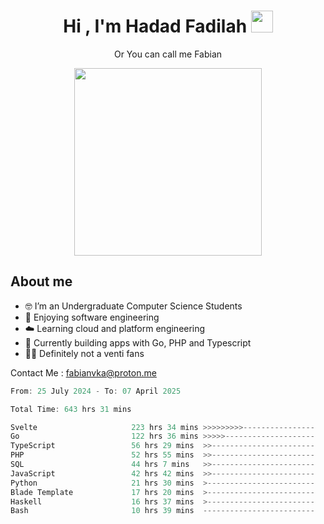 <h1 align="center">Hi , I'm Hadad Fadilah  <img src="https://media.giphy.com/media/hvRJCLFzcasrR4ia7z/giphy.gif" width="35" ></h1>
<p align="center"><span>Or You can call me <span style="font: bold">Fabian</span></p>
<p align="center">
<img src="https://media.tenor.com/78dNivDemDAAAAAi/speech-bubble-venti.gif" width="300"/>    
</p>

##  About me
- 🤓 I’m an Undergraduate Computer Science Students
- 🍰 Enjoying software engineering
- ☁️ Learning cloud and platform engineering
- 🧰 Currently building apps with Go, PHP and Typescript 
- 🏃‍♂️ Definitely not a venti fans

Contact Me : fabianvka@proton.me

<!--START_SECTION:waka-->

```go
From: 25 July 2024 - To: 07 April 2025

Total Time: 643 hrs 31 mins

Svelte                     223 hrs 34 mins >>>>>>>>>----------------   34.43 %
Go                         122 hrs 36 mins >>>>>--------------------   18.88 %
TypeScript                 56 hrs 29 mins  >>-----------------------   08.70 %
PHP                        52 hrs 55 mins  >>-----------------------   08.15 %
SQL                        44 hrs 7 mins   >>-----------------------   06.80 %
JavaScript                 42 hrs 42 mins  >>-----------------------   06.58 %
Python                     21 hrs 30 mins  >------------------------   03.31 %
Blade Template             17 hrs 20 mins  >------------------------   02.67 %
Haskell                    16 hrs 37 mins  >------------------------   02.56 %
Bash                       10 hrs 39 mins  -------------------------   01.64 %
```

<!--END_SECTION:waka-->




<!--
**Fadil-Tao/Fadil-Tao** is a ✨ _special_ ✨ repository because its `README.md` (this file) appears on your GitHub profile.


